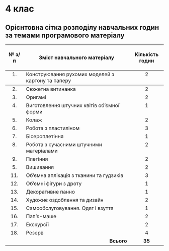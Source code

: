 # 4 клас

## Орієнтовна сітка розподілу навчальних годин за темами програмового матеріалу 

<table>
<thead>
  <tr>
    <th width="5%" align="center"><p>№ з/п</p></td>
    <th width="40%" align="center"><p>Зміст навчального матеріалу</p></td>
    <th width="5%" align="center"><p>Кількість годин</p></td>
  </tr>
</thead>
<tbody>
  <tr>
    <td width="5%" align="center" style="vertical-align:top !important;">
1.</td>
    <td width="40%" style="vertical-align:top !important;">
Конструювання рухомих моделей з картону та паперу</td>
    <td width="5%" align="center" style="vertical-align:top !important;">
2</td>
  </tr>
  </tr>
</thead>
<tbody>
  <tr>
    <td width="5%" align="center" style="vertical-align:top !important;">
2.</td>
    <td width="40%" style="vertical-align:top !important;">
Сюжетна витинанка</td>
    <td width="5%" align="center" style="vertical-align:top !important;">
2</td>
  </tr>
  <tr>
    <td width="5%" align="center" style="vertical-align:top !important;">
3.</td>
    <td width="40%" style="vertical-align:top !important;">
Оригамі</td>
    <td width="5%" align="center" style="vertical-align:top !important;">
2</td>
  </tr>
  <tr>
    <td width="5%" align="center" style="vertical-align:top !important;">
4.</td>
    <td width="40%" style="vertical-align:top !important;">
Виготовлення штучних квітів об’ємної форми</td>
    <td width="5%" align="center" style="vertical-align:top !important;">
1</td>
  </tr>
  <tr>
    <td width="5%" align="center" style="vertical-align:top !important;">
5.</td>
    <td width="40%" style="vertical-align:top !important;">
Колаж</td>
    <td width="5%" align="center" style="vertical-align:top !important;">
2</td>
  </tr>
  <tr>
    <td width="5%" align="center" style="vertical-align:top !important;">
6.</td>
    <td width="40%" style="vertical-align:top !important;">
Робота з пластиліном</td>
    <td width="5%" align="center" style="vertical-align:top !important;">
3</td>
  </tr>
  <tr>
    <td width="5%" align="center" style="vertical-align:top !important;">
7.</td>
    <td width="40%" style="vertical-align:top !important;">
Бісероплетіння</td>
    <td width="5%" align="center" style="vertical-align:top !important;">
1</td>
  </tr>
  <tr>
    <td width="5%" align="center" style="vertical-align:top !important;">
8.</td>
    <td width="40%" style="vertical-align:top !important;">
Робота з сучасними штучними матеріалами</td>
    <td width="5%" align="center" style="vertical-align:top !important;">
2</td>
  </tr>
  <tr>
    <td width="5%" align="center" style="vertical-align:top !important;">
9.</td>
    <td width="40%" style="vertical-align:top !important;">
Плетіння</td>
    <td width="5%" align="center" style="vertical-align:top !important;">
2</td>
  </tr>
  <tr>
    <td width="5%" align="center" style="vertical-align:top !important;">
5.</td>
    <td width="40%" style="vertical-align:top !important;">
Вишивання</td>
    <td width="5%" align="center" style="vertical-align:top !important;">
2</td>
  </tr>
  <tr>
    <td width="5%" align="center" style="vertical-align:top !important;">
11.</td>
    <td width="40%" style="vertical-align:top !important;">
Об’ємна аплікація з тканини та ґудзиків</td>
    <td width="5%" align="center" style="vertical-align:top !important;">
3</td>
  </tr>
  <tr>
    <td width="5%" align="center" style="vertical-align:top !important;">
12.</td>
    <td width="40%" style="vertical-align:top !important;">
Об’ємні фігури з дроту</td>
    <td width="5%" align="center" style="vertical-align:top !important;">
1</td>
  </tr>
  <tr>
    <td width="5%" align="center" style="vertical-align:top !important;">
13.</td>
    <td width="40%" style="vertical-align:top !important;">
Декоративне панно</td>
    <td width="5%" align="center" style="vertical-align:top !important;">
1</td>
  </tr>
  <tr>
    <td width="5%" align="center" style="vertical-align:top !important;">
14.</td>
    <td width="40%" style="vertical-align:top !important;">
Художнє оздоблення та дизайн</td>
    <td width="5%" align="center" style="vertical-align:top !important;">
2</td>
  </tr>
  <tr>
    <td width="5%" align="center" style="vertical-align:top !important;">
15.</td>
    <td width="40%" style="vertical-align:top !important;">
Самообслуговування. Одяг і взуття</td>
    <td width="5%" align="center" style="vertical-align:top !important;">
1</td>
  </tr>
  <tr>
    <td width="5%" align="center" style="vertical-align:top !important;">
16.</td>
    <td width="40%" style="vertical-align:top !important;">
Пап’є-маше</td>
    <td width="5%" align="center" style="vertical-align:top !important;">
2</td>
  </tr>
  <tr>
    <td width="5%" align="center" style="vertical-align:top !important;">
17.</td>
    <td width="40%" style="vertical-align:top !important;">
Екскурсії</td>
    <td width="5%" align="center" style="vertical-align:top !important;">
2</td>
  <tr>
    <td width="5%" align="center" style="vertical-align:top !important;">
18.</td>
    <td width="40%" style="vertical-align:top !important;">
Резерв</td>
    <td width="5%" align="center" style="vertical-align:top !important;">
4</td>
  </tr>
  <tr>
    <td width="5%" align="right" style="vertical-align:top !important;" colspan="2">
<b>Всього</b></td>
    <td width="5%" align="center" style="vertical-align:top !important;">
<b>35</b></td>
  </tr>
</tbody>
</table> 